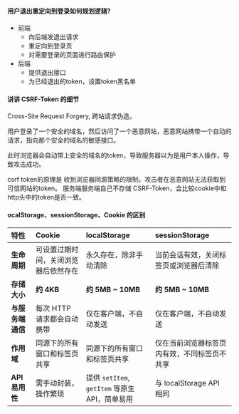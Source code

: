 #### 用户退出重定向到登录如何规划逻辑?

- 前端
    - 向后端发退出请求
    - 重定向到登录页
    - 对需要登录的页面进行路由保护
- 后端
    - 提供退出接口
    - 为已经退出的token，设置token黑名单


#### 讲讲 CSRF-Token 的细节

Cross-Site Request Forgery, 跨站请求伪造。

用户登录了一个安全的域名，然后访问了一个恶意网站，恶意网站携带一个自动的请求，指向那个安全的域名的敏感接口。

此时浏览器会自动带上安全的域名的token，导致服务器以为是用户本人操作，导致攻击成功。

csrf token的原理是
收到浏览器同源策略的限制，攻击者在恶意网站无法获取到可信网站的token。
服务端服务端自己不存储 CSRF-Token，会比较cookie中和http头中的token是否一致。

#### ocalStorage、sessionStorage、Cookie 的区别

| 特性 | Cookie | localStorage | sessionStorage |
| :--- | :--- | :--- | :--- |
| **生命周期** | 可设置过期时间，关闭浏览器后依然存在 | 永久存在，除非手动清除 | 当前会话有效，关闭标签页或浏览器后清除 |
| **存储大小** | **约 4KB** | **约 5MB ~ 10MB** | **约 5MB ~ 10MB** |
| **与服务端通信** | 每次 HTTP 请求都会自动携带 | 仅在客户端，不自动发送 | 仅在客户端，不自动发送 |
| **作用域** | 同源下的所有窗口和标签页共享 | 同源下的所有窗口和标签页共享 | 仅在当前浏览器标签页内有效，不同标签页不共享 |
| **API 易用性** | 需手动封装，操作繁琐 | 提供 `setItem`, `getItem` 等原生 API，简单易用 | 与 localStorage API 相同 |
